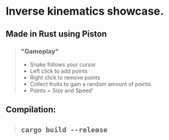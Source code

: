 # Inverse kinematics showcase.

## Made in Rust using Piston

> ### "Gameplay"
> - Snake follows your cursor
> - Left click to add points
> - Right click to remove points
> - Collect fruits to gain a random amount of points. 
> - Points = Size and Speed'

## Compilation:
> ## `cargo build --release`